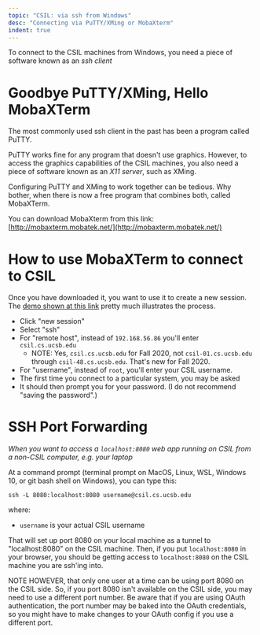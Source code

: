 ```yaml
---
topic: "CSIL: via ssh from Windows"
desc: "Connecting via PuTTY/XMing or MobaXterm"
indent: true
---
```


To connect to the CSIL machines from Windows, you need a piece of software known as an *ssh client*

# Goodbye PuTTY/XMing, Hello MobaXTerm

The most commonly used ssh client in the past has been a program called PuTTY.

PuTTY works fine for any program that doesn't use graphics.  However, to access the graphics capabilities of the 
CSIL machines, you also need a piece of software known as an *X11 server*, such as XMing.

Configuring PuTTY and XMing to work together can be tedious.   Why bother, when there is now a free program that
combines both, called MobaXTerm.

You can download MobaXterm from this link: [http://mobaxterm.mobatek.net/](http://mobaxterm.mobatek.net/)

# How to use MobaXTerm to connect to CSIL

Once you have downloaded it, you want to use it to create a new session.  The [demo shown at this link](http://mobaxterm.mobatek.net/demo.html) pretty much illustrates the process.  

* Click "new session"
* Select "ssh"
* For "remote host", instead of `192.168.56.86` you'll enter `csil.cs.ucsb.edu` 
  * NOTE: Yes, `csil.cs.ucsb.edu` for Fall 2020, not `csil-01.cs.ucsb.edu` through  `csil-48.cs.ucsb.edu`.  That's new for Fall 2020.
* For "username", instead of `root`, you'll enter your CSIL username.
* The first time you connect to a particular system, you may be asked 
* It should then prompt you for your password.  (I do not recommend "saving the password".)

# SSH Port Forwarding

*When you want to access a `localhost:8080` web app running on CSIL from a non-CSIL computer, e.g. your laptop*

At a command prompt (terminal prompt on MacOS, Linux, WSL, Windows 10, or git bash shell on Windows), you can type this:

`ssh -L 8080:localhost:8080 username@csil.cs.ucsb.edu`

where:
* `username` is your actual CSIL username

That will set up port 8080 on your local machine as a tunnel to "localhost:8080" on the CSIL machine.    Then, if you put `localhost:8080` in your browser, you should be getting access to `localhost:8080` on the CSIL machine you are ssh'ing into.

NOTE HOWEVER, that only one user at a time can be using port 8080 on the CSIL side.  So, if you port 8080 isn't available on the CSIL side, you may need to use a different port number.  Be aware that if you are using OAuth authentication, the port number may be baked into the OAuth credentials, so you might have to make changes to your OAuth config if you use a different port.

